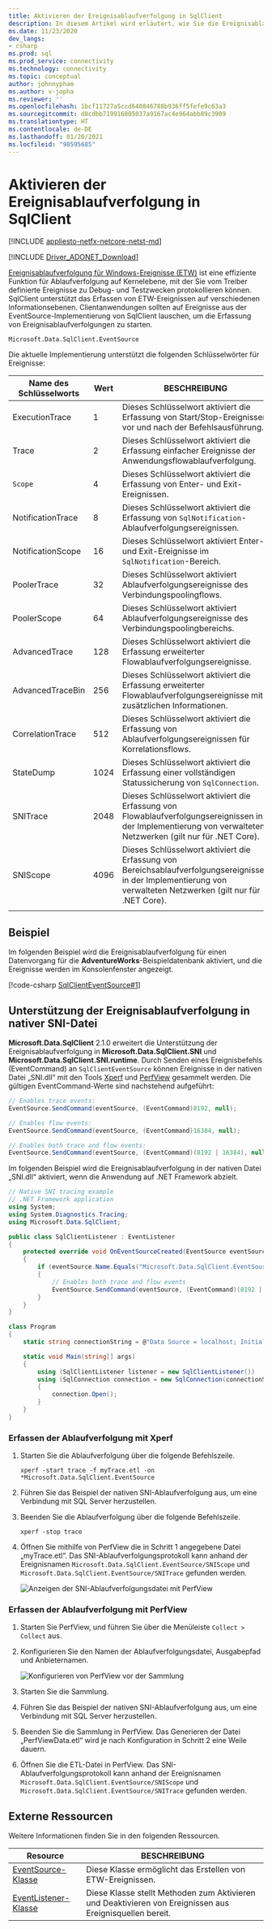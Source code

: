 ```yaml
---
title: Aktivieren der Ereignisablaufverfolgung in SqlClient
description: In diesem Artikel wird erläutert, wie Sie die Ereignisablaufverfolgung in SqlClient aktivieren, indem Sie einen Ereignislistener implementieren. Außerdem erfahren Sie, wie Sie auf Ereignisdaten zugreifen.
ms.date: 11/23/2020
dev_langs:
- csharp
ms.prod: sql
ms.prod_service: connectivity
ms.technology: connectivity
ms.topic: conceptual
author: johnnypham
ms.author: v-jopha
ms.reviewer: ''
ms.openlocfilehash: 1bcf11727a5ccd640846788b936ff5fefe9c63a3
ms.sourcegitcommit: d8cdbb719916805037a9167ac4e964abb89c3909
ms.translationtype: HT
ms.contentlocale: de-DE
ms.lasthandoff: 01/20/2021
ms.locfileid: "98595685"
---
```

# <a name="enable-event-tracing-in-sqlclient"></a>Aktivieren der Ereignisablaufverfolgung in SqlClient

[!INCLUDE [appliesto-netfx-netcore-netst-md](../../includes/appliesto-netfx-netcore-netst-md.md)]

[!INCLUDE [Driver_ADONET_Download](../../includes/driver_adonet_download.md)]

[Ereignisablaufverfolgung für Windows-Ereignisse (ETW)](/windows/win32/etw/event-tracing-portal) ist eine effiziente Funktion für Ablaufverfolgung auf Kernelebene, mit der Sie vom Treiber definierte Ereignisse zu Debug- und Testzwecken protokollieren können. SqlClient unterstützt das Erfassen von ETW-Ereignissen auf verschiedenen Informationsebenen. Clientanwendungen sollten auf Ereignisse aus der EventSource-Implementierung von SqlClient lauschen, um die Erfassung von Ereignisablaufverfolgungen zu starten.

```
Microsoft.Data.SqlClient.EventSource
```

Die aktuelle Implementierung unterstützt die folgenden Schlüsselwörter für Ereignisse:

| Name des Schlüsselworts | Wert | BESCHREIBUNG |
| ------------ | ----- | ----------- |
| ExecutionTrace | 1 | Dieses Schlüsselwort aktiviert die Erfassung von Start/Stop-Ereignissen vor und nach der Befehlsausführung. |
| Trace | 2 | Dieses Schlüsselwort aktiviert die Erfassung einfacher Ereignisse der Anwendungsflowablaufverfolgung. |
| `Scope` | 4 | Dieses Schlüsselwort aktiviert die Erfassung von Enter- und Exit-Ereignissen. |
| NotificationTrace | 8 | Dieses Schlüsselwort aktiviert die Erfassung von `SqlNotification`-Ablaufverfolgungsereignissen. |
| NotificationScope | 16 | Dieses Schlüsselwort aktiviert Enter- und Exit-Ereignisse im `SqlNotification`-Bereich. |
| PoolerTrace | 32 | Dieses Schlüsselwort aktiviert Ablaufverfolgungsereignisse des Verbindungspoolingflows. |
| PoolerScope | 64 | Dieses Schlüsselwort aktiviert Ablaufverfolgungsereignisse des Verbindungspoolingbereichs. |
| AdvancedTrace | 128 | Dieses Schlüsselwort aktiviert die Erfassung erweiterter Flowablaufverfolgungsereignisse. |
| AdvancedTraceBin  | 256 | Dieses Schlüsselwort aktiviert die Erfassung erweiterter Flowablaufverfolgungsereignisse mit zusätzlichen Informationen. |
| CorrelationTrace | 512 | Dieses Schlüsselwort aktiviert die Erfassung von Ablaufverfolgungsereignissen für Korrelationsflows. |
| StateDump | 1024 | Dieses Schlüsselwort aktiviert die Erfassung einer vollständigen Statussicherung von `SqlConnection`. |
| SNITrace | 2048 | Dieses Schlüsselwort aktiviert die Erfassung von Flowablaufverfolgungsereignissen in der Implementierung von verwalteten Netzwerken (gilt nur für .NET Core). |
| SNIScope | 4096 | Dieses Schlüsselwort aktiviert die Erfassung von Bereichsablaufverfolgungsereignissen in der Implementierung von verwalteten Netzwerken (gilt nur für .NET Core). |
|||

## <a name="example"></a>Beispiel
Im folgenden Beispiel wird die Ereignisablaufverfolgung für einen Datenvorgang für die **AdventureWorks**-Beispieldatenbank aktiviert, und die Ereignisse werden im Konsolenfenster angezeigt.

[!code-csharp [SqlClientEventSource#1](~/../sqlclient/doc/samples/SqlClientEventSource.cs#1)]

## <a name="event-tracing-support-in-native-sni"></a>Unterstützung der Ereignisablaufverfolgung in nativer SNI-Datei

**Microsoft.Data.SqlClient** 2.1.0 erweitert die Unterstützung der Ereignisablaufverfolgung in **Microsoft.Data.SqlClient.SNI** und **Microsoft.Data.SqlClient.SNI.runtime**. Durch Senden eines Ereignisbefehls (EventCommand) an `SqlClientEventSource` können Ereignisse in der nativen Datei „SNI.dll“ mit den Tools [Xperf](/windows-hardware/test/wpt/) und [PerfView](https://github.com/microsoft/perfview) gesammelt werden. Die gültigen EventCommand-Werte sind nachstehend aufgeführt:

```cs
// Enables trace events:
EventSource.SendCommand(eventSource, (EventCommand)8192, null);

// Enables flow events:
EventSource.SendCommand(eventSource, (EventCommand)16384, null);

// Enables both trace and flow events:
EventSource.SendCommand(eventSource, (EventCommand)(8192 | 16384), null);
```

Im folgenden Beispiel wird die Ereignisablaufverfolgung in der nativen Datei „SNI.dll“ aktiviert, wenn die Anwendung auf .NET Framework abzielt. 

```cs
// Native SNI tracing example
// .NET Framework application
using System;
using System.Diagnostics.Tracing;
using Microsoft.Data.SqlClient;

public class SqlClientListener : EventListener
{
    protected override void OnEventSourceCreated(EventSource eventSource)
    {
        if (eventSource.Name.Equals("Microsoft.Data.SqlClient.EventSource"))
        {
            // Enables both trace and flow events
            EventSource.SendCommand(eventSource, (EventCommand)(8192 | 16384), null);
        }
    }
}

class Program
{
    static string connectionString = @"Data Source = localhost; Initial Catalog = AdventureWorks;Integrated Security=true;";

    static void Main(string[] args)
    {
        using (SqlClientListener listener = new SqlClientListener())
        using (SqlConnection connection = new SqlConnection(connectionString))
        {
            connection.Open();
        }        
    }
}
```

### <a name="use-xperf-to-collect-trace-log"></a>Erfassen der Ablaufverfolgung mit Xperf

1. Starten Sie die Ablaufverfolgung über die folgende Befehlszeile.

   ```
   xperf -start trace -f myTrace.etl -on *Microsoft.Data.SqlClient.EventSource
   ```
   
2. Führen Sie das Beispiel der nativen SNI-Ablaufverfolgung aus, um eine Verbindung mit SQL Server herzustellen.

3. Beenden Sie die Ablaufverfolgung über die folgende Befehlszeile.

   ```
   xperf -stop trace
   ```
   
4. Öffnen Sie mithilfe von PerfView die in Schritt 1 angegebene Datei „myTrace.etl“. Das SNI-Ablaufverfolgungsprotokoll kann anhand der Ereignisnamen `Microsoft.Data.SqlClient.EventSource/SNIScope` und `Microsoft.Data.SqlClient.EventSource/SNITrace` gefunden werden. 

   ![Anzeigen der SNI-Ablaufverfolgungsdatei mit PerfView](media/view-event-trace-native-sni.png)


### <a name="use-perfview-to-collect-trace-log"></a>Erfassen der Ablaufverfolgung mit PerfView

1. Starten Sie PerfView, und führen Sie über die Menüleiste `Collect > Collect` aus.

2. Konfigurieren Sie den Namen der Ablaufverfolgungsdatei, Ausgabepfad und Anbieternamen.

   ![Konfigurieren von PerfView vor der Sammlung](media/collect-event-trace-native-sni.png)
   
3. Starten Sie die Sammlung.

4. Führen Sie das Beispiel der nativen SNI-Ablaufverfolgung aus, um eine Verbindung mit SQL Server herzustellen.

5. Beenden Sie die Sammlung in PerfView. Das Generieren der Datei „PerfViewData.etl“ wird je nach Konfiguration in Schritt 2 eine Weile dauern.

6. Öffnen Sie die ETL-Datei in PerfView. Das SNI-Ablaufverfolgungsprotokoll kann anhand der Ereignisnamen `Microsoft.Data.SqlClient.EventSource/SNIScope` und `Microsoft.Data.SqlClient.EventSource/SNITrace` gefunden werden. 


## <a name="external-resources"></a>Externe Ressourcen  
Weitere Informationen finden Sie in den folgenden Ressourcen.  
  
|Resource|BESCHREIBUNG|  
|--------------|-----------------|  
|[EventSource-Klasse](/dotnet/api/system.diagnostics.tracing.eventsource)|Diese Klasse ermöglicht das Erstellen von ETW-Ereignissen.| 
|[EventListener-Klasse](/dotnet/api/system.diagnostics.tracing.eventlistener)|Diese Klasse stellt Methoden zum Aktivieren und Deaktivieren von Ereignissen aus Ereignisquellen bereit.|